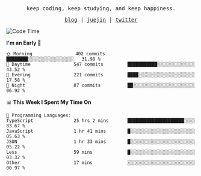 <p align="center">
  <samp>
    <span>keep coding, keep studying, and keep happiness.</span>
  </samp>
</p>

<p align="center">
  <samp>
    <a href="https://deweyou.me">blog</a>  |
    <a href="https://juejin.cn/user/4309700183594366">juejin</a> |
    <a href="https://twitter.com/ouduidui">twitter</a>
  </samp>
</p>

<!--START_SECTION:waka-->
![Code Time](http://img.shields.io/badge/Code%20Time-5%2C220%20hrs%205%20mins-blue)

**I'm an Early 🐤** 

```text
🌞 Morning                402 commits         ████████░░░░░░░░░░░░░░░░░   31.98 % 
🌆 Daytime                547 commits         ███████████░░░░░░░░░░░░░░   43.52 % 
🌃 Evening                221 commits         ████░░░░░░░░░░░░░░░░░░░░░   17.58 % 
🌙 Night                  87 commits          ██░░░░░░░░░░░░░░░░░░░░░░░   06.92 % 
```


📊 **This Week I Spent My Time On** 

```text
💬 Programming Languages: 
TypeScript               25 hrs 2 mins       █████████████████████░░░░   83.67 % 
JavaScript               1 hr 41 mins        █░░░░░░░░░░░░░░░░░░░░░░░░   05.63 % 
JSON                     1 hr 33 mins        █░░░░░░░░░░░░░░░░░░░░░░░░   05.22 % 
Less                     59 mins             █░░░░░░░░░░░░░░░░░░░░░░░░   03.32 % 
Other                    17 mins             ░░░░░░░░░░░░░░░░░░░░░░░░░   00.97 % 
```


<!--END_SECTION:waka-->

